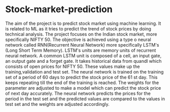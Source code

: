 # Stock-market-prediction
The aim of the project is to predict stock market using machine learning. It is
related to ML as it tries to predict the trend of stock prices by doing technical
analysis.
The project focuses on the Indian stock market, more specifically NIFTY 50.
The objective is achieved using a type o neural network called RNN(Recurrent
Neural Network) more specifically LSTM&#39;s (Long Short Term Memory).
LSTM&#39;s units are memory units of recurrent neural network. A common LSTM
unit is composed of a cell, an input gate, an output gate and a forget gate.
It takes historical data from quandl which consists of open prices for NIFTY 50.
These values make up the training,validation and test set.
The neural network is trained on the training set of a period of 60 days to predict
the stock price of the 61 st day. This keeps repeating till the end of the training is
reached. The weights for the parameter are adjusted to make a model which can
predict the stock price of next day accurately.
The neural network predicts the prices for the period in the test set and the
predicted values are compared to the values in test set and the weights are adjusted
accordingly.
